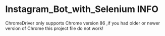 # Instagram_Bot_with_Selenium INFO
ChromeDriver only supports Chrome version 86 ,if you had older or newer version of Chrome this project file do not work!
